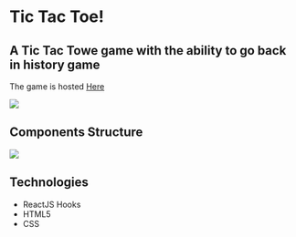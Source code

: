 # Tic Tac Toe!

## A Tic Tac Towe game with the ability to go back in history game

The game is hosted [Here](https://omri-zaher-tic-tac-toe.netlify.app/)

![](https://media.giphy.com/media/riDHBmjuV2NhOJ2IeU/giphy.gif)

## Components Structure

![](https://i.ibb.co/gVGHLsq/components-structures.png)


## Technologies

- ReactJS Hooks
- HTML5
- CSS
